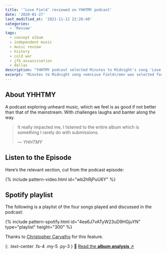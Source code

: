 ```yaml
---
title: '‘Love Field’ reviewed on YHHTMY podcast'
date: '2020-01-27'
last_modified_at: '2021-11-12 22:26:40'
categories:
  - 'Review'
tags:
  - concept album
  - independent music
  - music review
  - history
  - cold war
  - jfk assassination
  - dallas
description: "YHHTMY podcast selected Minutes to Midnight's song 'Love Field' from the album 'After 1989' for their latest episode."
excerpt: 'Minutes to Midnight song <em>Love Field</em> was selected for the latest episode of the podcast <em>You haven’t heard this music yet</em>.'
---
```

## About YHHTMY

A podcast exploring unheard music, which we feel is as good if not better than that of the mainstream. With challenges laughs and banter along the way.

> It really impacted me, I listened to the entire album which is something I rarely do with submissions.
> 
> <cite>— YHHTMY</cite>

## Listen to the Episode

Here’s the relevant section, cut from the podcast episode:

{% include pattern-video.html id="wb2hRjPuU6Y" %}

## Spotify playlist

The following is a playlist of the four songs played and discussed in the podcast:

{% include pattern-spotify.html id="4ea6J7vATyW23uD9HGjuYN" type="playlist" height="300" %}

Thanks to [Christopher Carvalho](https://unlockyoursound.com/) for this feature.

{: .text-center .fs-4 .my-5 .py-3 }
📖 [Read the **album analysis** ↗︎](/music/after-1989/)